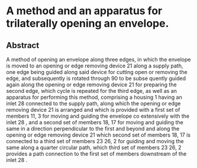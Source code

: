 # A method and an apparatus for trilaterally opening an envelope.

## Abstract
A method of opening an envelope along three edges, in which the envelope is moved to an opening or edge removing device 21 along a supply path, one edge being guided along said device for cutting open or removing the edge, and subsequently is rotated through 90 to be subse quently guided again along the opening or edge removing device 21 for preparing the second edge, which cycle is repeated for the third edge, as well as an apparatus for performing this method, comprising a housing 1 having an inlet 28 connected to the supply path, along which the opening or edge removing device 21 is arranged and which is provided with a first set of members 11, 3 for moving and guiding the envelope co extensively with the inlet 28 , and a second set of members 18, 17 for moving and guiding the same in a direction perpendicular to the first and beyond and along the opening or edge removing device 21 which second set of members 18, 17 is connected to a third set of members 23 26, 2 for guiding and moving the same along a quarter circular path, which third set of members 23 26, 2 provides a path connection to the first set of members downstream of the inlet 28 .